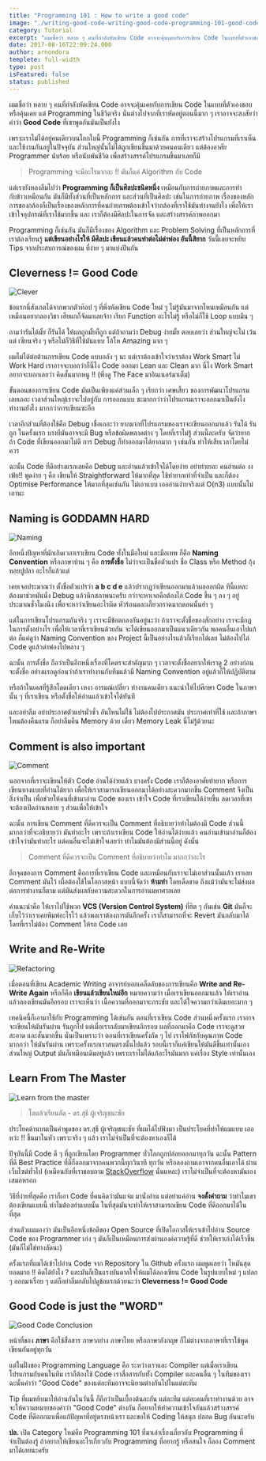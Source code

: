 ```yaml
---
title: "Programming 101 : How to write a good code"
image: "./writing-good-code-writing-good-code-programming-101-good-code-sign.png"
category: Tutorial
excerpt: "ผมเชื่อว่า หลาย ๆ คนที่กำลังหัดเขียน Code อาจจะคุ้นเคยกับการเขียน Code ในแบบที่ตัวเองชอบ หรือคุ้นเคย แต่ Programming ในชีวิตจริง"
date: 2017-08-16T22:09:24.000
author: arnondora
templete: full-width
type: post
isFeatured: false
status: published
---
```


ผมเชื่อว่า หลาย ๆ คนที่กำลังหัดเขียน Code อาจจะคุ้นเคยกับการเขียน Code ในแบบที่ตัวเองชอบ หรือคุ้นเคย แต่ Programming ในชีวิตจริง นั่นต่างไปจากที่เราหัดอยู่ตอนนี้มาก ๆ เราอาจจะสงสัยว่าคำว่า **Good Code** ที่เขาพูดกันมันเป็นยังไง

เพราะเราไม่ได้อยู่คนเดียวบนโลกใบนี้ Programming ก็เช่นกัน การที่เราจะสร้างโปรแกรมที่เราเห็น และใช้งานกันอยู่ในปัจจุบัน ส่วนใหญ่นั้นไม่ได้ถูกเขียนขึ้นมาด้วยคนคนเดียว แต่ต้องอาศัย Programmer นับร้อย หรือนับพันชีวิต เพื่อสร้างสรรค์โปรแกรมขึ้นมาเลยก็มี

> Programming จะมีอะไรมากละ !! มันก็แค่ Algorithm กับ Code


แต่เรายังหลงลืมไปว่า **Programming ก็เป็นศิลปะชนิดหนึ่ง** เหมือนกับการถ่ายภาพและการทำกับข้าวเหมือนกัน มันก็มีทั้งส่วนที่เป็นหลักการ และส่วนที่เป็นศิลปะ เช่นในการถ่ายภาพ เรื่องของหลักการของกล้องก็เป็นเรื่องของหลักการที่คนถ่ายภาพต้องเข้าใจว่ากล้องที่เราใช้มันทำงานยังไง เพื่อให้เราเข้าใจอุปกรณ์ที่เราใช้มากขึ้น และ เราก็ต้องมีศิลปะในการจัด และสร้างสรรค์ภาพออกมา

Programming ก็เช่นกัน มันก็มีเรื่องของ Algorithm และ Problem Solving ที่เป็นหลักการที่เราต้องเรียนรู้ **แต่เขียนอย่างไรให้ มีศิลปะ เขียนแล้วคนทำต่อไม่ด่าพ่อง อันนี้สิยาก** วันนี้เลยจะหยิบ Tips จากประสบการณ์ของผม ที่ง่าย ๆ มาแบ่งปันกัน

## Cleverness != Good Code
![Clever](https://www.arnondora.in.th/wp-content/uploads/2017/08/writing-good-code-writing-good-code-programming-101-good-code-brain.png)

ข้อแรกนี่สังเกตได้จากพวกตัวท๊อป ๆ ที่พึ่งหัดเขียน Code ใหม่ ๆ ไม่รู้มันมาจากไหนเหมือนกัน แต่เหมือนอยากลองวิชา เฮียแกก็จัดมาเลยจ้าา เรียก Function อะไรไม่รู้ หรือไม่ก็ใช้ Loop แบบมึน ๆ

ถามว่ารันได้มั้ย ก็รันได้ ให้ผลถูกมั้ยก็ถูก แต่ถ้าถามว่า Debug ง่ายมั้ย ตอบเลยว่า ส่วนใหญ่จะไม่ เว้นแต่ เซียนจริง ๆ หรือไม่ก็วิธีที่ใช้มันแบบ โอ้โห Amazing มาก ๆ

ผมไม่ได้ต่อต้านการเขียน Code แบบอลัง ๆ นะ แต่เราต้องเข้าใจว่าเราต้อง Work Smart ไม่ Work Hard เราอาจจะบอกว่าก็นี่ไง Code ออกมา Lean และ Clean มาก นี่ไง Work Smart อยากจะบอกเลยว่า คิดสั้นมากหนู !! (พึ่งดู The Face มาอินเนอร์มาเต็ม)

ขั้นตอนของการเขียน Code มันเป็นเพียงแค่ส่วนเล็ก ๆ เรียกว่า เศษเสี้ยว ของการพัฒนาโปรแกรมเลยเถอะ เวลาส่วนใหญ่เราจะไปอยู่กับ การออกแบบ ซะมากกว่าว่าโปรแกรมเราจะออกมาเป็นยังไง ทำงานยังไง มากกว่าการเขียนซะอีก

เวลาอีกส่วนที่ต้องใช้คือ Debug เชื่อเถอะว่า ยากมากที่โปรแกรมของเราจะเขียนออกมาแล้ว รันได้ รันถูก ในครั้งแรก บางทีมันอาจจะมี Bug หรือข้อผิดพลาดต่าง ๆ โดยที่เราไม่รู้ ส่วนนี้ละครับ จัดว่ายาก ถ้า Code ที่เขียนออกมาไม่ดี การ Debug ก็ทำออกมาได้ยากมาก ๆ เช่นกัน ทำให้เสียเวลาโดยไม่ควร

ฉะนั้น Code ที่ดีอย่างแรกเลยคือ Debug และอ่านแล้วเข้าใจได้โดยง่าย อย่าท่าเยอะ คนอ่านต่อ งง เฟ้ย!! พูดง่าย ๆ คือ เขียนให้ Straightforward ให้มากที่สุด ใช้ท่ายากเท่าที่จำเป็น และก็ต้อง Optimise Performance ให้มากที่สุดเช่นกัน ไม่เอาแบบ เอออ่านง่ายจริงแต่ O(n3) แบบนั้นไม่เอานะ

## Naming is GODDAMN HARD
![Naming](https://www.arnondora.in.th/wp-content/uploads/2017/08/writing-good-code-writing-good-code-programming-101-good-code-naming.png)

อีกหนึ่งปัญหาที่มักเกิดเวลาเราเขียน Code ทั้งในมือใหม่ และมือเทพ ก็คือ **Naming Convention** หรือภาษาบ้าน ๆ คือ **การตั้งชื่อ** ไม่ว่าจะเป็นชื่อตัวแปร ชื่อ Class หรือ Method กุ้งหอยปูปลา อะไรก็แล้วแต่

เคยเจอประมาณว่า ตั้งชื่อตัวแปรว่า **a b c d e** แล้วปรากฏว่าเขียนออกมาแล้วผลออกผิด ทีนี้แหละต้องมาช่วยมันนั่ง Debug แล้วนึกสภาพนะครับ กว่าจะหาเจอคือต้องไล่ Code ขึ้น ๆ ลง ๆ อยู่ประมาณชั่วโมงนึง เพื่อจะหาว่าเขียนอะไรผิด หัวร้อนและเกี้ยวกราดมากตอนนั้นฮ่า ๆ

แต่ในการเขียนโปรแกรมกันจริง ๆ เราจะมีข้อตกลงกันอยู่นะว่า ถ้าเราจะตั้งชื่อของสักอย่าง เราจะมีกฏในการตั้งอย่างไร เพื่อให้เวลาที่เราเขียนด้วยกัน จะได้เขียนออกมาเป็นแนวเดียวกัน พอคนอื่นเอาไปแก้ต่อ ก็แค่ดูว่า Naming Convention ของ Project นี้เป็นอย่างไรแล้วก็เรียกได้เลย ไม่ต้องไปไล่ Code ดูแล้วด่าพ่องไปพลาง ๆ

ฉะนั้น การตั้งชื่อ ถือว่าเป็นอีกหนึ่งเรื่องที่โคตรจะสำคัญมาก ๆ เวลาจะตั้งชื่ออยากให้เราดู 2 อย่างก่อนจะตั้งชื่อ อย่างแรกดูก่อนว่าถ้าเราทำงานกับทีมแล้วมี Naming Convention อยู่แล้วก็ให้ปฏิบัติตาม

หรือถ้าในเคสที่รู้สึกโดดเดียว เหงา อารมณ์เปลี่ยว ทำงานคนเดียว แนะนำให้ไปศึกษา Code ในภาษานั้น ๆ ที่เราเขียน หรือตั้งชื่อให้อ่านแล้วเข้าใจได้ทันที

และอย่าลืม อย่าประกาศตัวแปรมั่วซั่ว อันไหนไม่ใช้ ไม่ต้องไปประกาศมัน ประกาศเท่าที่ใช้ และถ้าภาษาไหนต้องคืนแรม ก็อย่าลืมคืน Memory ด้วย เดี๋ยว Memory Leak นี่ไม่รู้ด้วยนะ

## Comment is also important
![Comment](https://www.arnondora.in.th/wp-content/uploads/2017/08/writing-good-code-writing-good-code-programming-101-good-code-comment.png)

นอกจากที่เราจะเขียนให้ตัว Code อ่านได้ง่ายแล้ว บางครั้ง Code เราก็ต้องอาศัยท่ายาก หรือการเขียนบางแบบที่อ่านได้ยาก เพื่อให้เราสามารถเขียนออกมาได้อย่างสะดวกมากขึ้น Comment จึงเป็นสิ่งจำเป็น เพื่อช่วยให้คนที่เข้ามาอ่าน Code ของเรา เข้าใจ Code ที่เราเขียนได้ง่ายขึ้น ลดเวลาที่เขาจะต้องเปิดอ่านหลาย ๆ ส่วนเพื่อให้เข้าใจ

ฉะนั้น การเขียน Comment ที่ดีควรจะเป็น Comment ที่อธิบายว่าทำไมต้องมี Code ส่วนนี้มากกว่าที่จะอธิบายว่า มันทำอะไร เพราะถ้าเราเขียน Code ให้อ่านได้ง่ายแล้ว คนอ่านเข้ามาอ่านก็ต้องเข้าใจว่ามันทำอะไร แต่คนอื่นจะไม่เข้าใจเลยว่า ทำไมมันต้องมีส่วนนี้อยู่ ดังนั้น

> Comment ที่ดีควรจะเป็น Comment ที่อธิบายว่าทำไม มากกว่าอะไร


อีกจุดของการ Comment คือการที่เราเขียน Code และเหมือนกับเราจะไม่เอาส่วนนั้นแล้ว เราเลย Comment มันไว้ เผื่อต้องใช้ในโอกาสหน้า แบบนี้จัดว่า **ห้ามทำ** โดยเด็ดขาด ถึงแม้ว่ามันจะไม่ส่งผลต่อการทำงานก็ตาม แต่มันส่งผลกับความสะดวกในการอ่านมหาศาลเลย

คำแนะนำคือ ให้เราไปใช้พวก **VCS (Version Control System)** ที่ฮิต ๆ กันเช่น **Git** มันก็จะเก็บไว้ว่าเราเคยพิมพ์อะไรไว้ แล้วพอเราต้องการมันอีกครั้ง เราก็สามารถที่จะ Revert มันกลับมาได้ โดยที่เราไม่ต้อง Comment ให้รก Code เลย

## Write and Re-Write
![Refactoring](https://www.arnondora.in.th/wp-content/uploads/2017/08/writing-good-code-programming-101-good-code-refactoring-1.png)

เมื่อตอนที่เขียน Academic Writing อาจารย์บอกเคล็ดลับของการเขียนคือ **Write and Re-Write Again** หรือก็คือ **เขียนแล้วเขียนใหม่อีก** หมายความว่า เมื่อเราเขียนออกมาแล้ว ให้เราอ่านแล้วลองเขียนมันอีกรอบ เราจะเห็นว่า เนื้อความที่ออกมาจะกระชับ และได้ใจความกว่าเดิมเยอะมาก ๆ

เทคนิคนี้ก็เอามาใช้กับ Programming ได้เช่นกัน ตอนที่เราเขียน Code ส่วนหนึ่งครั้งแรก เราอาจจะเขียนให้มันรันผ่าน รันถูกไป แต่เมื่อเรากลับมาเขียนอีกรอบ ผลที่ออกมาคือ Code เราจะดูสวย สะอาด และสั้นมากขึ้น นั่นเป็นเพราะว่า ตอนที่เราเขียนครั้งถัด ๆ ไป เราโฟกัสกับคุณภาพ Code มากกว่า ให้มันรันผ่าน เพราะครั้งแรกเราสนตรงนั้นไปแล้ว รอบนี้เราก็แค่เขียนให้มันดีขึ้นเท่านั้นเอง ส่วนใหญ่ Output มันก็เหมือนเดิมอยู่แล้ว เพราะเราไม่ได้แก้อะไรมันมาก แค่เรื่อง Style เท่านั้นเอง

## Learn From The Master
![Learn from the master](https://www.arnondora.in.th/wp-content/uploads/2017/08/writing-good-code-writing-good-code-programming-101-good-code-learning-from-master.png)

> โตแล้วเรียนลัด - ดร.สุธี ผู้เจริญชนะชัย


ประโยคด้านบนเป็นคำพูดของ ดร.สุธี ผู้เจริญชนะชัย ที่ผมได้ไปฟังมา เป็นประโยคที่ทำให้ผมแบบ เออหว่ะ !! ขึ้นมาในหัว เพราะจริง ๆ แล้ว เราไม่จำเป็นที่จะต้องหาเองก็ได้

ปัจุบันนี้มี Code ดี ๆ ที่ถูกเขียนโดย Programmer ทั่วโลกถูกปล่อยออกมาทุกวัน ฉะนั้น Pattern ที่ดี Best Practice ที่ดีก็ออกมาจากคนพวกนี้ทุกวินาที ทุกวัน  หรือลองถามเอาจากคนอื่นเอาได้ ผ่านเว็บไซต์ทั่วไป (เหมือนกับที่เราชอบถาม [StackOverflow][5] นั่นแหละ) เราไม่จำเป็นที่จะต้องหามันเองเสมอหรอก

วิธีที่ง่ายที่สุดคือ เราก็เอา Code ที่คนคิดว่ามันแจ่ม มานั่งอ่าน แต่อย่าแค่อ่าน **จงตั้งคำถาม** ว่าทำไมเขาต้องเขียนแบบนี้ ทำไมต้องทำแบบนั้น ในที่สุดมันจะทำให้เราสามารถเขียน Code ที่ดีออกมาได้ในที่สุด

ส่วนตัวผมมองว่า มันเป็นอีกหนึ่งข้อดีของ Open Source ที่เปิดโอกาสให้เราเข้าไปอ่าน Source Code ของ Programmer เก่ง ๆ มันก็เป็นเหมือนการส่งผ่านองค์ความรู้ที่ดี ช่วยให้เราเก่งได้เร็วขึ้น (มันก็ไม่ใช่ทางลัดนะ)

ครั้งแรกที่ผมได้เข้าไปอ่าน Code จาก Repository ใน Github ครั้งแรก ผมพูดเลยว่า โหมันสุดยอดมาก !! คิดได้ยังไง ? และมันก็เป็นแรงบันดาลใจให้ผมได้ลองเขียน Code ในรูปแบบใหม่ ๆ แปลก ๆ ออกมาเรื่อย ๆ แต่ก็อย่าลืมกลับไปดูข้อแรกด้วยนะว่า **Cleverness != Good Code**

## Good Code is just the "WORD"
![Good Code Conclusion](https://www.arnondora.in.th/wp-content/uploads/2017/08/writing-good-code-writing-good-code-programming-101-good-code-conclusion.png)

หน้าที่ของ **ภาษา** คือใช้สื่อสาร ภาษาอย่าง ภาษาไทย หรือภาษาอังกฤษ ก็ไม่ต่างจากภาษาที่เราใช้พูด เขียนกันอยู่ทุกวัน

แต่ในฝั่งของ Programming Language คือ ระหว่างเราและ Compiler แต่เมื่อเราเขียนโปรแกรมกับคนในทีม เราก็ต้องใช้ Code เราสื่อสารกับทั้ง Compiler และคนอื่น ๆ ในทีมของเรา ฉะนั้นคำว่า "Good Code" ของแต่ละทีมอาจจะนิยามต่างกันไปในแต่ละทีม

Tip ที่ผมหยิบมาให้อ่านกันในวันนี้ ก็ถือว่าเป็นเบื้องต้นละกัน แต่ละทีม แต่ละคนที่เราทำงานด้วย อาจจะให้ความหมายของคำว่า "Good Code" ต่างกัน ก็อยากให้ทำความเข้าใจกันแล้วสร้างสรรค์ Code ที่ดีออกมาเพื่อแก้ปัญหาที่อยู่ตรงหน้าเรา และขอให้ Coding ให้สนุก ปลอด Bug กันนะครับ

**ปล.** เปิด Category ใหม่คือ Programming 101 ที่มาเล่าเรื่องเกี่ยวกับ Programming ที่จำเป็นต้องรู้ ถ้าอยากให้เขียนอะไรเกี่ยวกับ Programming ที่อยากรู้ หรือสนใจ ก็ลอง Comment มาได้เลยนะครับ

[5]: https://stackoverflow.com
